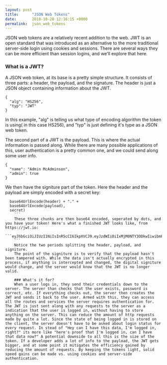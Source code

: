```yaml
---
layout: post
title:      "JSON Web Tokens"
date:       2018-10-28 12:16:15 +0000
permalink:  json_web_tokens
---
```



JSON web tokens are a relatively recent addition to the web. JWT is an open standard that was introduced as an alternative to the more traditional server-side login using cookies and sessions. There are several ways they can be more efficient than session logins, and we'll explore that here.

### What is a JWT?

A JSON web token, at its base is a pretty simple structure. It consists of three parts: a header, the payload, and the signature. The header is just a JSON object containing information about the JWT.
```
{
  "alg": "HS256",
  "typ": "JWT"
}
```
In this example, "alg" is telling us what type of encoding algorithm the token is using( in this case HS256), and "typ" is just defining it's type as a JSON  web token. 

The second part of a JWT is the payload. This is where the actual information is passed along. While there are many possible applications of this, user authentication is a pretty common one, and we could send along some user info.
```
{
  "name": "Admin McAdminson",
  "admin": true
}
```

We then have the signiture part of the token. Here the header and the payload are simply encoded with a secret key:
```HMACSHA256(
  base64UrlEncode(header) + "." +
  base64UrlEncode(payload),
  secret)
	```
	These three chunks are then base64 encoded, seperated by dots, and you have your token! Here's what a finished JWT looks like, from https://jwt.io:
	```eyJhbGciOiJIUzI1NiIsInR5cCI6IkpXVCJ9.eyJzdWIiOiIxMjM0NTY3ODkwIiwibmFtZSI6IkpvaG4gRG9lIiwiaWF0IjoxNTE2MjM5MDIyfQ.SflKxwRJSMeKKF2QT4fwpMeJf36POk6yJV_adQssw5c
	```
	Notice the two periods splitting the header, payload, and signiture.
	The point of the signiture is to verify that the payload hasn't been tampered with. While the data isn't actually encrypted in this process, if anything is intercepted and changed, the digital signiture would change, and the server would know that the JWT is no longer valid.
	
	### What's it for?
	When a user logs in, they send their credentials down to the server. The server than checks that the user exists, password is correct, etc. If everything checks out, the server then creates the JWT and sends it back to the user. Armed with this, they can access all the routes and services the server requires authentication for. The JWT is just sent along with any requests to the server as a indication that the user is logged in, without having to store anything on the server. This can reduce the amount of http requests made by quite a lot. Since the state of being logged in is stored on the client, the server doesn't have to be asked about login status for every request. In stead of "Hey can I have this data, I'm logged in, right?" its more like "here's proof that I'm logged in, can I have that data now?" A potential downside to all this is the size of the token. If a developer adds a lot of info to the payload, the JWT gets bigger, and at some point it mitigates the efficiency gained by reducing the amount of requests. By keeping the tokens light, solid speed gains can be made vs. using cookies and server-side authentication.
